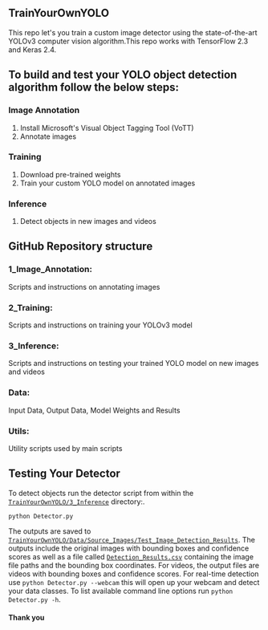 ## TrainYourOwnYOLO

This repo let's you train a custom image detector using the state-of-the-art YOLOv3 computer vision algorithm.This repo works with TensorFlow 2.3 and Keras 2.4.

## To build and test your YOLO object detection algorithm follow the below steps:

### Image Annotation
1. Install Microsoft's Visual Object Tagging Tool (VoTT)
2. Annotate images
### Training
1. Download pre-trained weights
2. Train your custom YOLO model on annotated images
### Inference
1. Detect objects in new images and videos

## GitHub Repository structure
### 1_Image_Annotation: 
Scripts and instructions on annotating images
### 2_Training: 
Scripts and instructions on training your YOLOv3 model
### 3_Inference: 
Scripts and instructions on testing your trained YOLO model on new images and videos
### Data: 
Input Data, Output Data, Model Weights and Results
### Utils: 
Utility scripts used by main scripts

## Testing Your Detector
To detect objects run the detector script from within the [`TrainYourOwnYOLO/3_Inference`](/3_Inference/) directory:.
```
python Detector.py
```
The outputs are saved to [`TrainYourOwnYOLO/Data/Source_Images/Test_Image_Detection_Results`](/Data/Source_Images/Test_Image_Detection_Results). The outputs include the original images with bounding boxes and confidence scores as well as a file called [`Detection_Results.csv`](/Data/Source_Images/Test_Image_Detection_Results/Detection_Results.csv) containing the image file paths and the bounding box coordinates. For videos, the output files are videos with bounding boxes and confidence scores. For real-time detection use `python Detector.py --webcam` this will open up your webcam and detect your data classes. To list available command line options run `python Detector.py -h`.

#### Thank you
